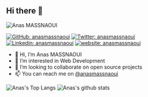 ## Hi there 👋

<p align="left"> <img src="https://komarev.com/ghpvc/?username=anasmassnaoui&color=blue&style=flat-square" alt="Anas MASSNAOUI" /> </p>

[![GitHub: anasmassnaoui](https://img.shields.io/github/followers/anasmassnaoui?label=follow&style=social)](https://github.com/anasmassnaoui)
[![Twitter: anasmassnaoui](https://img.shields.io/twitter/follow/anasmassnaoui?style=social)](https://twitter.com/anasmassnaoui)
[![Linkedin: anasmassnaoui](https://img.shields.io/badge/-Anas%20MASSNAOUI-blue?style=flat-square&logo=Linkedin&logoColor=white&link=https://www.linkedin.com/in/anasmassnaoui)](https://www.linkedin.com/in/anasmassnaoui)
[![website: anasmassnaoui](https://img.shields.io/website?up_color=blue&up_message=Anas%20MASSNAOUI%20%7C%20Portfolio&url=http%3A%2F%2Fanasmassnaoui.me%2F)](http://anasmassnaoui.me/)

- 👋 Hi, I’m Anas MASSNAOUI
- 👀 I’m interested in Web Development
- 💞️ I’m looking to collaborate on open source projects
- 📫 You can reach me on [@anasmassnaoui](https://twitter.com/anasmassnaoui)

 <img align="center" src="https://github-readme-stats.vercel.app/api/top-langs/?username=anasmassnaoui&count_private=true&show_icons=true&theme=radical" alt="Anas's Top Langs" />

<img align="center" src="https://github-readme-stats.vercel.app/api?username=anasmassnaoui&count_private=true&show_icons=true&theme=radical" alt="Anas's github stats"/>
